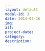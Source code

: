 ```yaml
---
layout: default
modal-id: 3
date: 2014-07-16
img: 
alt: 
project-date: 
category: 
description: 
---
```

